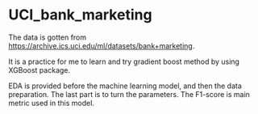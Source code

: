 # UCI_bank_marketing

The data is gotten from https://archive.ics.uci.edu/ml/datasets/bank+marketing.

It is a practice for me to learn and try gradient boost method by using XGBoost package. 

EDA is provided before the machine learning model, and then the data preparation. The last part is to turn the parameters. The F1-score is main metric used in this model.